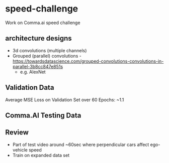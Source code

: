 # speed-challenge
Work on Comma.ai speed challenge

## architecture designs
- 3d convolutions (multiple channels)
- Grouped (parallel) convolutions - https://towardsdatascience.com/grouped-convolutions-convolutions-in-parallel-3b8cc847e851s
    - e.g. AlexNet


## Validation Data
Average MSE Loss on Validation Set over 60 Epochs: ~1.1

## Comma.AI Testing Data

## Review
- Part of test video around ~60sec where perpendicular cars affect ego-vehicle speed
- Train on expanded data set